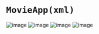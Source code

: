 # `MovieApp(xml) `
![image](https://github.com/user-attachments/assets/ee83bf18-a8df-431a-aabc-5e64c2e9f6e5)
![image](https://github.com/user-attachments/assets/e05f55b1-b495-4743-91ae-5e6a0c8f7c23)
![image](https://github.com/user-attachments/assets/75cd71d7-efa3-4eec-bd5b-7d58d36be24b)
![image](https://github.com/user-attachments/assets/05afe97b-b573-4641-a027-5a3c68d05f0a)
